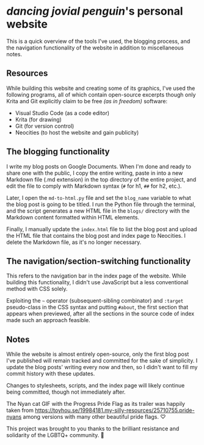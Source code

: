 # *dancing jovial penguin*'s personal website

This is a quick overview of the tools I've used, the blogging process, and the navigation functionality of the website in addition to miscellaneous notes.

## Resources

While building this website and creating some of its graphics, I've used the following programs, all of which contain open-source excerpts though only Krita and Git explicitly claim to be free *(as in freedom)* software:

* Visual Studio Code (as a code editor)
* Krita (for drawing)
* Git (for version control)
* Neocities (to host the website and gain publicity)

## The blogging functionality

I write my blog posts on Google Documents. When I'm done and ready to share one with the public, I copy the entire writing, paste in into a new Markdown file (.md extension) in the top directory of the entire project, and edit the file to comply with Markdown syntax (`#` for h1, `##` for h2, etc.).

Later, I open the `md-to-html.py` file and set the `blog_name` variable to what the blog post is going to be titled. I run the Python file through the terminal, and the script generates a new HTML file in the `blogs/` directory with the Markdown content formatted within HTML elements.

Finally, I manually update the `index.html` file to list the blog post and upload the HTML file that contains the blog post and index page to Neocities. I delete the Markdown file, as it's no longer necessary.

## The navigation/section-switching functionality

This refers to the navigation bar in the index page of the website. While building this functionality, I didn't use JavaScript but a less conventional method with CSS solely. 

Exploiting the `~` operator (subsequent-sibling combinator) and `:target` pseudo-class in the CSS syntax and putting `#about`, the first section that appears when previewed, after all the sections in the source code of index made such an approach feasible.

## Notes

While the website is almost entirely open-source, only the first blog post I've published will remain tracked and committed for the sake of simplicity. I update the blog posts' writing every now and then, so I didn't want to fill my commit history with these updates.

Changes to stylesheets, scripts, and the index page will likely continue being committed, though not immediately after.

The Nyan cat GIF with the Progress Pride Flag as its trailer was happily taken from https://toyhou.se/19984181.my-silly-resources/25710755.pride-nyans among versions with many other beautiful pride flags. ♡

This project was brought to you thanks to the brilliant resistance and solidarity of the LGBTQ+ community. 💞